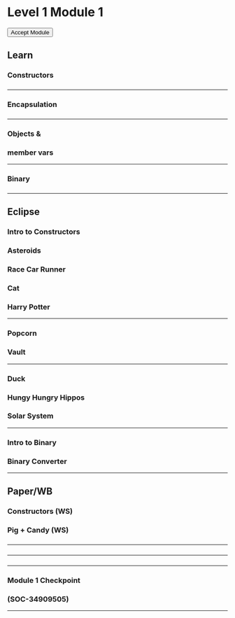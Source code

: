 

# Level 1 Module 1

<form action="https://bit.ly/l1m1code" id="moduleButtonForm" method="get">
<button id="acceptModuleButton" type="submit">
<span>
Accept Module
</span>
</button>
</form>
<!-- <h3><a href="../Level_1_Cheat_Guide.pdf">Cheat Sheet</a></h3> -->

## Learn


###  Constructors


###


###


###

<hr/>

### Encapsulation


###

<hr/>

### Objects &


### member vars

<hr/>

### Binary


###

<hr/>

## Eclipse


###  Intro to Constructors


### Asteroids


### Race Car Runner


### Cat


### Harry Potter

<hr/>

### Popcorn


### Vault

<hr/>

### Duck


### Hungy Hungry Hippos


### Solar System

<hr/>

### Intro to Binary


### Binary Converter

<hr/>

## Paper/WB


### Constructors (WS)


###  Pig + Candy (WS)


###


###

<hr/>

###


###

<hr/>

###


###

<hr/>

### Module 1 Checkpoint


### (SOC-34909505)

<hr/>



